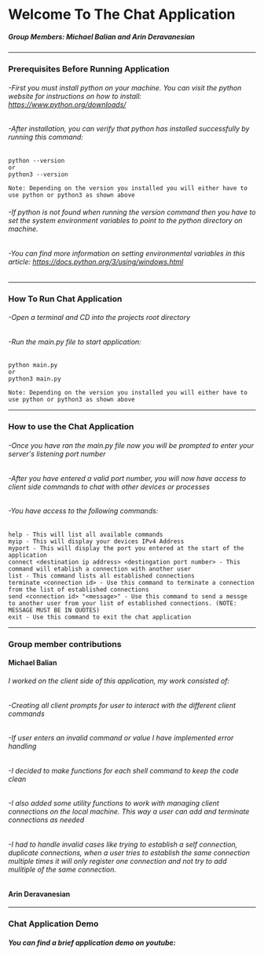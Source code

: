 # Welcome To The Chat Application

##### **Group Members: Michael Balian and Arin Deravanesian**

---

### Prerequisites Before Running Application

###### -First you must install python on your machine. You can visit the python website for instructions on how to install: https://www.python.org/downloads/

###### -After installation, you can verify that python has installed successfully by running this command:

```
python --version
or
python3 --version

Note: Depending on the version you installed you will either have to use python or python3 as shown above
```

###### -If python is not found when running the version command then you have to set the system environment variables to point to the python directory on machine.

###### -You can find more information on setting environmental variables in this article: https://docs.python.org/3/using/windows.html

---

### How To Run Chat Application

###### -Open a terminal and CD into the projects root directory

###### -Run the main.py file to start application:

```
python main.py
or
python3 main.py

Note: Depending on the version you installed you will either have to use python or python3 as shown above
```

---

### How to use the Chat Application

###### -Once you have ran the main.py file now you will be prompted to enter your server's listening port number

###### -After you have entered a valid port number, you will now have access to client side commands to chat with other devices or processes

###### -You have access to the following commands:

```
help - This will list all available commands
myip - This will display your devices IPv4 Address
myport - This will display the port you entered at the start of the application
connect <destination ip address> <destingation port number> - This command will etablish a connection with another user
list - This command lists all established connections
terminate <connection id> - Use this command to terminate a connection from the list of established connections
send <connection id> "<message>" - Use this command to send a messge to another user from your list of established connections. (NOTE: MESSAGE MUST BE IN QUOTES)
exit - Use this command to exit the chat application
```

---

### Group member contributions

#### **Michael Balian**

###### I worked on the client side of this application, my work consisted of:

###### -Creating all client prompts for user to interact with the different client commands

###### -If user enters an invalid command or value I have implemented error handling

###### -I decided to make functions for each shell command to keep the code clean

###### -I also added some utility functions to work with managing client connections on the local machine. This way a user can add and terminate connections as needed

###### -I had to handle invalid cases like trying to establish a self connection, duplicate connections, when a user tries to establish the same connection multiple times it will only register one connection and not try to add mulitiple of the same connection.

#### **Arin Deravanesian**

---

### Chat Application Demo

##### You can find a brief application demo on youtube:
